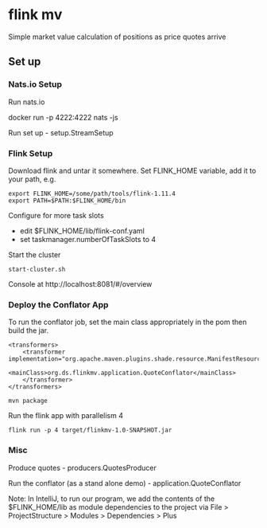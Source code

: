 # flink mv

Simple market value calculation of positions as price quotes arrive

## Set up

### Nats.io Setup

Run nats.io

docker run -p 4222:4222 nats -js

Run set up - setup.StreamSetup

### Flink Setup

Download flink and untar it somewhere. Set FLINK_HOME variable, add it to your path, e.g.

```
export FLINK_HOME=/some/path/tools/flink-1.11.4
export PATH=$PATH:$FLINK_HOME/bin
```

Configure for more task slots

* edit $FLINK_HOME/lib/flink-conf.yaml
* set taskmanager.numberOfTaskSlots to 4

Start the cluster

```
start-cluster.sh
```


Console at http://localhost:8081/#/overview



### Deploy the Conflator App

To run the conflator job, set the main class appropriately in the pom then build the jar.

```
<transformers>
    <transformer implementation="org.apache.maven.plugins.shade.resource.ManifestResourceTransformer">
        <mainClass>org.ds.flinkmv.application.QuoteConflator</mainClass>
    </transformer>
</transformers>
```

```
mvn package
```

Run the flink app with parallelism 4

```
flink run -p 4 target/flinkmv-1.0-SNAPSHOT.jar
```

### Misc

Produce quotes - producers.QuotesProducer

Run the conflator (as a stand alone demo) - application.QuoteConflator


Note: In IntelliJ, to run our program, we add the contents of the 
$FLINK_HOME/lib as module dependencies to the project via 
File > ProjectStructure > Modules > Dependencies > Plus